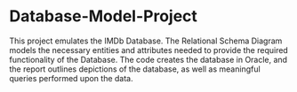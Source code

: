 # Database-Model-Project

This project emulates the IMDb Database. The Relational Schema Diagram models the necessary entities and attributes needed to provide the required functionality of the Database. The code creates the database in Oracle, and the report outlines depictions of the database, as well as meaningful queries performed upon the data.

